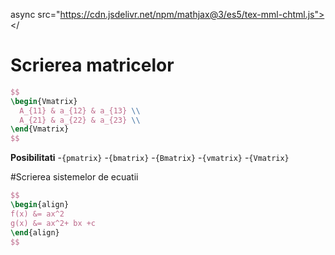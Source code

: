 async src="https://cdn.jsdelivr.net/npm/mathjax@3/es5/tex-mml-chtml.js"></
# Scrierea matricelor


```LaTex
$$
\begin{Vmatrix}
  A_{11} & a_{12} & a_{13} \\
  A_{21} & a_{22} & a_{23} \\
\end{Vmatrix}
$$
```


**Posibilitati**
-`{pmatrix}`
-`{bmatrix}`
-`{Bmatrix}`
-`{vmatrix}`
-`{Vmatrix}`

#Scrierea sistemelor de ecuatii
```LaTex
$$
\begin{align}
f(x) &= ax^2
g(x) &= ax^2+ bx +c
\end{align}
$$
```


